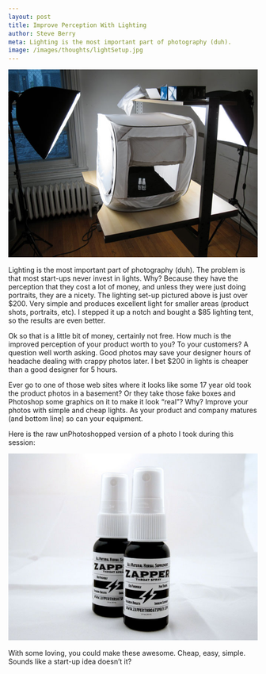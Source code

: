 ```yaml
---
layout: post
title: Improve Perception With Lighting
author: Steve Berry
meta: Lighting is the most important part of photography (duh).
image: /images/thoughts/lightSetup.jpg
---
```


<img src="/images/thoughts/lightSetup.jpg" alt="photo product lighting setup" class="scale-with-grid"/>

Lighting is the most important part of photography (duh). The problem is that most start-ups never invest in lights. Why? Because they have the perception that they cost a lot of money, and unless they were just doing portraits, they are a nicety. The lighting set-up pictured above is just over $200. Very simple and produces excellent light for smaller areas (product shots, portraits, etc). I stepped it up a notch and bought a $85 lighting tent, so the results are even better.

Ok so that is a little bit of money, certainly not free. How much is the improved perception of your product worth to you? To your customers? A question well worth asking. Good photos may save your designer hours of headache dealing with crappy photos later. I bet $200 in lights is cheaper than a good designer for 5 hours.

Ever go to one of those web sites where it looks like some 17 year old took the product photos in a basement? Or they take those fake boxes and Photoshop some graphics on it to make it look “real”? Why? Improve your photos with simple and cheap lights. As your product and company matures (and bottom line) so can your equipment.

Here is the raw unPhotoshopped version of a photo I took during this session:

<img src="/images/thoughts/bottle.jpg" alt="Zapper Throat Spray" class="scale-with-grid"/>

With some loving, you could make these awesome. Cheap, easy, simple. Sounds like a start-up idea doesn’t it?
